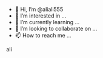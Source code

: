- 👋 Hi, I’m @aliali555
- 👀 I’m interested in ...
- 🌱 I’m currently learning ...
- 💞️ I’m looking to collaborate on ...
- 📫 How to reach me ...

<!---
aliali225/aliali225 is a ✨ special ✨ repository because its `README.md` (this file) appears on your GitHub profile.
You can click the Preview link to take a look at your changes.
--->ali
